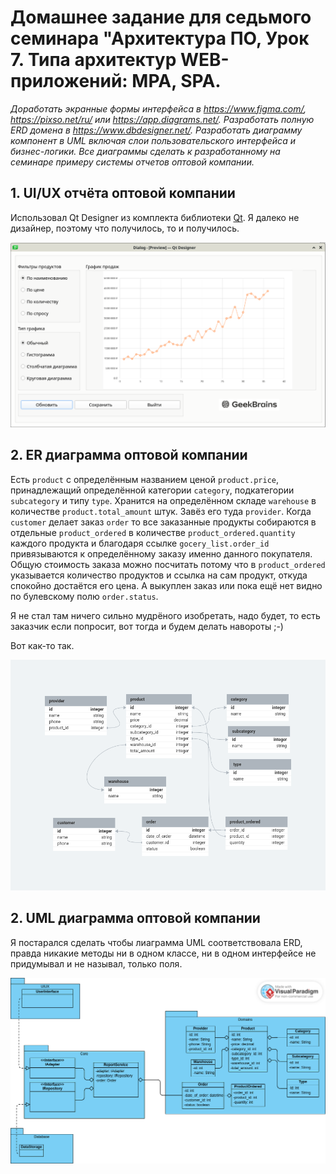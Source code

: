 # Домашнее задание для седьмого семинара "Архитектура ПО, Урок 7. Типа архитектур WEB-приложений: MPA, SPA.

*Доработать экранные формы интерфейса в https://www.figma.com/, https://pixso.net/ru/ или https://app.diagrams.net/.*
*Разработать полную ERD домена в https://www.dbdesigner.net/.*
*Разработать диаграмму компонент в UML включая слои пользовательского интерфейса и бизнес-логики.*
*Все диаграммы сделать к разработанному на семинаре примеру системы отчетов оптовой компании.*

## 1. UI/UX отчёта оптовой компании

Использовал Qt Designer из комплекта библиотеки [Qt](https://www.qt.io/). Я далеко не дизайнер, поэтому что получилось, то и получилось.

![](uiux_wholesale.png)

## 2. ER диаграмма оптовой компании

Есть `product` с определённым названием ценой `product.price`, принадлежащий определённой категории `category`, подкатегории `subcategory` и типу `type`. Хранится на определённом складе `warehouse` в количестве `product.total_amount` штук. Завёз его туда `provider`. Когда `customer` делает заказ `order` то все заказанные продукты собираются в отдельные `product_ordered` в количестве `product_ordered.quantity` каждого продукта и благодаря ссылке `gocery_list.order_id` привязываются к определённому заказу именно данного покупателя. Общую стоимость заказа можно посчитать потому что в `product_ordered` указывается количество продуктов и ссылка на сам продукт, откуда спокойно достаётся его цена. А выкуплен заказ или пока ещё нет видно по булевскому полю `order.status`.

Я не стал там ничего сильно мудрёного изобретать, надо будет, то есть заказчик если попросит, вот тогда и будем делать навороты ;-)

Вот как-то так.

![](erd_wholesale.png)

## 2. UML диаграмма оптовой компании

Я постарался сделать чтобы лиаграмма UML соответствовала ERD, правда никакие методы ни в одном классе, ни в одном интерфейсе не придумывал и не называл, только поля.

![](uml_wholesale.png)
